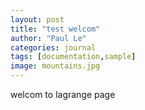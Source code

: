 ```yaml
---
layout: post
title: "test welcom"
author: "Paul Le"
categories: journal
tags: [documentation,sample]
image: mountains.jpg
---
```


welcom to lagrange page
